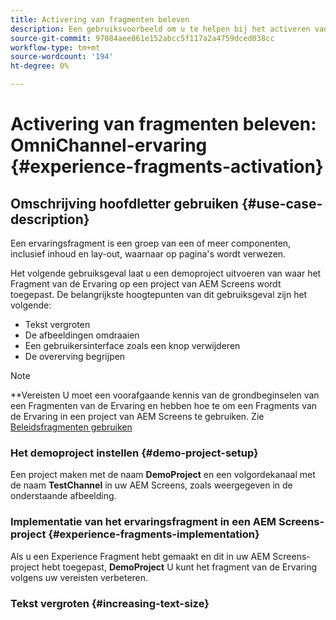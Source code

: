```yaml
---
title: Activering van fragmenten beleven
description: Een gebruiksvoorbeeld om u te helpen bij het activeren van fragmenten in relatie tot AEM Screens.
source-git-commit: 97084aee861e152abcc5f117a2a4759dced038cc
workflow-type: tm+mt
source-wordcount: '194'
ht-degree: 0%

---
```



# Activering van fragmenten beleven: OmniChannel-ervaring {#experience-fragments-activation}

## Omschrijving hoofdletter gebruiken {#use-case-description}

Een ervaringsfragment is een groep van een of meer componenten, inclusief inhoud en lay-out, waarnaar op pagina&#39;s wordt verwezen.

Het volgende gebruiksgeval laat u een demoproject uitvoeren van waar het Fragment van de Ervaring op een project van AEM Screens wordt toegepast. De belangrijkste hoogtepunten van dit gebruiksgeval zijn het volgende:

* Tekst vergroten
* De afbeeldingen omdraaien
* Een gebruikersinterface zoals een knop verwijderen
* De overerving begrijpen

>[!NOTE]
>**Vereisten
>U moet een voorafgaande kennis van de grondbeginselen van een Fragmenten van de Ervaring en hebben hoe te om een Fragments van de Ervaring in een project van AEM Screens te gebruiken. Zie [Beleidsfragmenten gebruiken](/help/user-guide/experience-fragments-in-screens.md)

### Het demoproject instellen {#demo-project-setup}

Een project maken met de naam **DemoProject** en een volgordekanaal met de naam **TestChannel** in uw AEM Screens, zoals weergegeven in de onderstaande afbeelding.

### Implementatie van het ervaringsfragment in een AEM Screens-project {#experience-fragments-implementation}

Als u een Experience Fragment hebt gemaakt en dit in uw AEM Screens-project hebt toegepast, **DemoProject** U kunt het fragment van de Ervaring volgens uw vereisten verbeteren.

### Tekst vergroten {#increasing-text-size}






